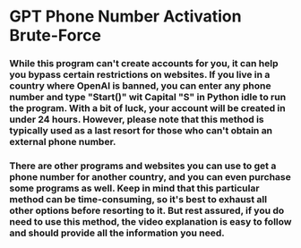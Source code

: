 # GPT Phone Number Activation Brute-Force

### While this program can't create accounts for you, it can help you bypass certain restrictions on websites. If you live in a country where OpenAI is banned, you can enter any phone number and type "Start()" wit Capital "S" in Python idle to run the program. With a bit of luck, your account will be created in under 24 hours. However, please note that this method is typically used as a last resort for those who can't obtain an external phone number.

### There are other programs and websites you can use to get a phone number for another country, and you can even purchase some programs as well. Keep in mind that this particular method can be time-consuming, so it's best to exhaust all other options before resorting to it. But rest assured, if you do need to use this method, the video explanation is easy to follow and should provide all the information you need.
